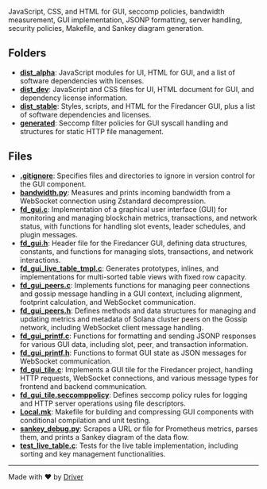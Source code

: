 <!--------------------------------------------------------------------------------->
<!-- IMPORTANT: This file is auto-generated by Driver (https://driver.ai). -------->
<!-- Manual edits may be overwritten on future commits. --------------------------->
<!--------------------------------------------------------------------------------->

JavaScript, CSS, and HTML for GUI, seccomp policies, bandwidth measurement, GUI implementation, JSONP formatting, server handling, security policies, Makefile, and Sankey diagram generation.

## Folders
- **[dist_alpha](dist_alpha/README.md)**: JavaScript modules for UI, HTML for GUI, and a list of software dependencies with licenses.
- **[dist_dev](dist_dev/README.md)**: JavaScript and CSS files for UI, HTML document for GUI, and dependency license information.
- **[dist_stable](dist_stable/README.md)**: Styles, scripts, and HTML for the Firedancer GUI, plus a list of software dependencies and licenses.
- **[generated](generated/README.md)**: Seccomp filter policies for GUI syscall handling and structures for static HTTP file management.

## Files
- **[.gitignore](.gitignore.md)**: Specifies files and directories to ignore in version control for the GUI component.
- **[bandwidth.py](bandwidth.py.md)**: Measures and prints incoming bandwidth from a WebSocket connection using Zstandard decompression.
- **[fd_gui.c](fd_gui.c.md)**: Implementation of a graphical user interface (GUI) for monitoring and managing blockchain metrics, transactions, and network status, with functions for handling slot events, leader schedules, and plugin messages.
- **[fd_gui.h](fd_gui.h.md)**: Header file for the Firedancer GUI, defining data structures, constants, and functions for managing slots, transactions, and network interactions.
- **[fd_gui_live_table_tmpl.c](fd_gui_live_table_tmpl.c.md)**: Generates prototypes, inlines, and implementations for multi-sorted table views with fixed row capacity.
- **[fd_gui_peers.c](fd_gui_peers.c.md)**: Implements functions for managing peer connections and gossip message handling in a GUI context, including alignment, footprint calculation, and WebSocket communication.
- **[fd_gui_peers.h](fd_gui_peers.h.md)**: Defines methods and data structures for managing and updating metrics and metadata of Solana cluster peers on the Gossip network, including WebSocket client message handling.
- **[fd_gui_printf.c](fd_gui_printf.c.md)**: Functions for formatting and sending JSONP responses for various GUI data, including slot, peer, and transaction information.
- **[fd_gui_printf.h](fd_gui_printf.h.md)**: Functions to format GUI state as JSON messages for WebSocket communication.
- **[fd_gui_tile.c](fd_gui_tile.c.md)**: Implements a GUI tile for the Firedancer project, handling HTTP requests, WebSocket connections, and various message types for frontend and backend communication.
- **[fd_gui_tile.seccomppolicy](fd_gui_tile.seccomppolicy.md)**: Defines seccomp policy rules for logging and HTTP server operations using file descriptors.
- **[Local.mk](Local.mk.md)**: Makefile for building and compressing GUI components with conditional compilation and unit testing.
- **[sankey_debug.py](sankey_debug.py.md)**: Scrapes a URL or file for Prometheus metrics, parses them, and prints a Sankey diagram of the data flow.
- **[test_live_table.c](test_live_table.c.md)**: Tests for the live table implementation, including sorting and key management functionalities.

---
Made with ❤️ by [Driver](https://www.driver.ai/)